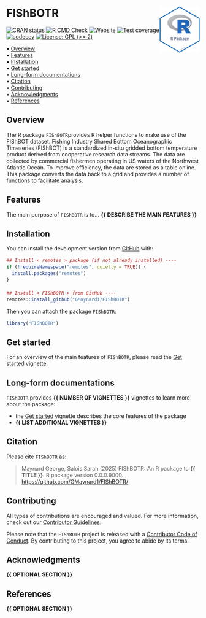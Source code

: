 
<!-- README.md is generated from README.Rmd. Please edit that file -->

# FIShBOTR <img src="man/figures/package-sticker.png" align="right" style="float:right; height:120px;"/>

<!-- badges: start -->

[![CRAN
status](https://www.r-pkg.org/badges/version/FIShBOTR)](https://CRAN.R-project.org/package=FIShBOTR)
[![R CMD
Check](https://github.com/GMaynard1/FIShBOTR/actions/workflows/R-CMD-check.yaml/badge.svg)](https://github.com/GMaynard1/FIShBOTR/actions/workflows/R-CMD-check.yaml)
[![Website](https://github.com/GMaynard1/FIShBOTR/actions/workflows/pkgdown.yaml/badge.svg)](https://github.com/GMaynard1/FIShBOTR/actions/workflows/pkgdown.yaml)
[![Test
coverage](https://github.com/GMaynard1/FIShBOTR/actions/workflows/test-coverage.yaml/badge.svg)](https://github.com/GMaynard1/FIShBOTR/actions/workflows/test-coverage.yaml)
[![codecov](https://codecov.io/gh/GMaynard1/FIShBOTR/branch/master/graph/badge.svg)](https://codecov.io/gh/GMaynard1/FIShBOTR)
[![License: GPL (\>=
2)](https://img.shields.io/badge/License-GPL%20%28%3E%3D%202%29-blue.svg)](https://choosealicense.com/licenses/gpl-2.0/)
<!-- badges: end -->

<p align="left">
• <a href="#overview">Overview</a><br> •
<a href="#features">Features</a><br> •
<a href="#installation">Installation</a><br> •
<a href="#get-started">Get started</a><br> •
<a href="#long-form-documentations">Long-form documentations</a><br> •
<a href="#citation">Citation</a><br> •
<a href="#contributing">Contributing</a><br> •
<a href="#acknowledgments">Acknowledgments</a><br> •
<a href="#references">References</a>
</p>

## Overview

The R package `FIShBOTR`provides R helper functions to make use of the
FIShBOT dataset. Fishing Industry Shared Bottom Oceanographic Timeseries
(FIShBOT) is a standardized in-situ gridded bottom temperature product
derived from cooperative research data streams. The data are collected
by commercial fishermen operating in US waters of the Northwest Atlantic
Ocean. To improve efficiency, the data are stored as a table online.
This package converts the data back to a grid and provides a number of
functions to facilitate analysis.

## Features

The main purpose of `FIShBOTR` is to… **{{ DESCRIBE THE MAIN FEATURES
}}**

## Installation

You can install the development version from
[GitHub](https://github.com/) with:

``` r
## Install < remotes > package (if not already installed) ----
if (!requireNamespace("remotes", quietly = TRUE)) {
  install.packages("remotes")
}

## Install < FIShBOTR > from GitHub ----
remotes::install_github("GMaynard1/FIShBOTR")
```

Then you can attach the package `FIShBOTR`:

``` r
library("FIShBOTR")
```

## Get started

For an overview of the main features of `FIShBOTR`, please read the [Get
started](https://GMaynard1.github.io/FIShBOTR/articles/FIShBOTR.html)
vignette.

## Long-form documentations

`FIShBOTR` provides **{{ NUMBER OF VIGNETTES }}** vignettes to learn
more about the package:

- the [Get
  started](https://GMaynard1.github.io/FIShBOTR/articles/FIShBOTR.html)
  vignette describes the core features of the package
- **{{ LIST ADDITIONAL VIGNETTES }}**

## Citation

Please cite `FIShBOTR` as:

> Maynard George, Salois Sarah (2025) FIShBOTR: An R package to **{{ TITLE }}**. R
> package version 0.0.0.9000. <https://github.com/GMaynard1/FIShBOTR/>

## Contributing

All types of contributions are encouraged and valued. For more
information, check out our [Contributor
Guidelines](https://github.com/GMaynard1/FIShBOTR/blob/main/CONTRIBUTING.md).

Please note that the `FIShBOTR` project is released with a [Contributor
Code of
Conduct](https://contributor-covenant.org/version/2/1/CODE_OF_CONDUCT.html).
By contributing to this project, you agree to abide by its terms.

## Acknowledgments

**{{ OPTIONAL SECTION }}**

## References

**{{ OPTIONAL SECTION }}**
